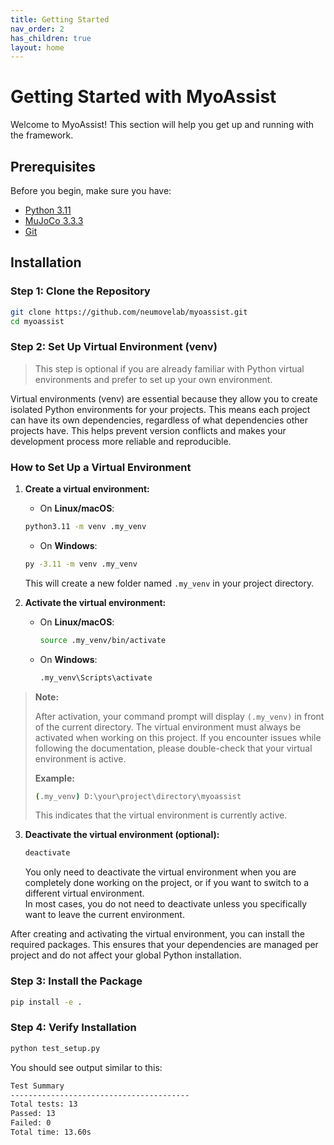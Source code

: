 ```yaml
---
title: Getting Started
nav_order: 2
has_children: true
layout: home
---
```


# Getting Started with MyoAssist

Welcome to MyoAssist! This section will help you get up and running with the framework.

## Prerequisites

Before you begin, make sure you have:
- [Python 3.11](https://www.python.org/downloads/release/python-3119/)
- [MuJoCo 3.3.3](https://github.com/google-deepmind/mujoco/releases/tag/3.3.3)
- [Git](https://git-scm.com/downloads)

## Installation

### Step 1: Clone the Repository
```bash
git clone https://github.com/neumovelab/myoassist.git
cd myoassist
```

### Step 2: Set Up Virtual Environment (venv)

> This step is optional if you are already familiar with Python virtual environments and prefer to set up your own environment.

Virtual environments (venv) are essential because they allow you to create isolated Python environments for your projects. This means each project can have its own dependencies, regardless of what dependencies other projects have. This helps prevent version conflicts and makes your development process more reliable and reproducible.

### How to Set Up a Virtual Environment

1. **Create a virtual environment:**

   - On **Linux/macOS**:
   ```bash
   python3.11 -m venv .my_venv
   ```
   - On **Windows**:
   ```bash
   py -3.11 -m venv .my_venv
   ```
   This will create a new folder named `.my_venv` in your project directory.

2. **Activate the virtual environment:**
   - On **Linux/macOS**:
     ```bash
     source .my_venv/bin/activate
     ```
   - On **Windows**:
     ```bash
     .my_venv\Scripts\activate
     ```

> **Note:**  
>  
> After activation, your command prompt will display `(.my_venv)` in front of the current directory.
> The virtual environment must always be activated when working on this project. If you encounter issues while following the documentation, please double-check that your virtual environment is active.  
>  
> **Example:**  
> ```bash
> (.my_venv) D:\your\project\directory\myoassist
> ```
>  
> This indicates that the virtual environment is currently active.

3. **Deactivate the virtual environment (optional):**
   ```bash
   deactivate
   ```
   You only need to deactivate the virtual environment when you are completely done working on the project, or if you want to switch to a different virtual environment.  
   In most cases, you do not need to deactivate unless you specifically want to leave the current environment.

After creating and activating the virtual environment, you can install the required packages. This ensures that your dependencies are managed per project and do not affect your global Python installation.

### Step 3: Install the Package
```bash
pip install -e .
```

### Step 4: Verify Installation

```bash
python test_setup.py
```

You should see output similar to this:

```bash
Test Summary
----------------------------------------
Total tests: 13
Passed: 13
Failed: 0
Total time: 13.60s
```